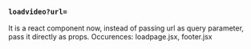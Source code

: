 ### `loadvideo?url=`

It is a react component now, instead of passing url as query parameter, pass it directly as props.
Occurences: loadpage.jsx, footer.jsx
